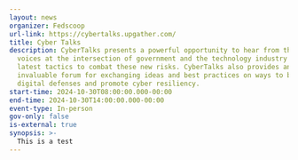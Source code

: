 ```yaml
---
layout: news
organizer: Fedscoop
url-link: https://cybertalks.upgather.com/
title: Cyber Talks
description: CyberTalks presents a powerful opportunity to hear from the leading
  voices at the intersection of government and the technology industry on the
  latest tactics to combat these new risks. CyberTalks also provides an
  invaluable forum for exchanging ideas and best practices on ways to bolster
  digital defenses and promote cyber resiliency.
start-time: 2024-10-30T08:00:00.000-00:00
end-time: 2024-10-30T14:00:00.000-00:00
event-type: In-person
gov-only: false
is-external: true
synopsis: >-
  This is a test
---
```


